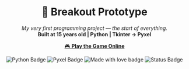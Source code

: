 <h1 align="center">🧱 Breakout Prototype</h1>
<p align="center">
  <i>My very first programming project — the start of everything.</i><br>
  <b>Built at 15 years old | Python | Tkinter → Pyxel</b>
</p>

<p align="center">
  <a href="https://kitao.github.io/pyxel/wasm/launcher/?run=joshdecs.DM_casse_brique.cassebriquejoshuadechesne">
    🎮 <b>Play the Game Online</b>
  </a>
</p>

<p align="center">
  <img src="https://img.shields.io/badge/Language-Python-blue.svg" alt="Python Badge">
  <img src="https://img.shields.io/badge/Framework-Pyxel-orange.svg" alt="Pyxel Badge">
  <img src="https://img.shields.io/badge/Made%20with%20❤️%20at%2015yo-ff69b4.svg" alt="Made with love badge">
  <img src="https://img.shields.io/badge/Status-Archived-lightgrey.svg" alt="Status Badge">
</p>
